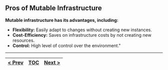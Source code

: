 ## Pros of Mutable Infrastructure
**Mutable infrastructure has its advantages, including:**

*   **Flexibility:** Easily adapt to changes without creating new instances.
*   **Cost-Efficiency:** Saves on infrastructure costs by not creating new resources.
*   **Control:** High level of control over the environment."

---
|[< Prev](s1.md) | [TOC](toc.md) | [Next >](s3.md)|
|----------------|---------------|---------------|
<!-- pagebreak -->
